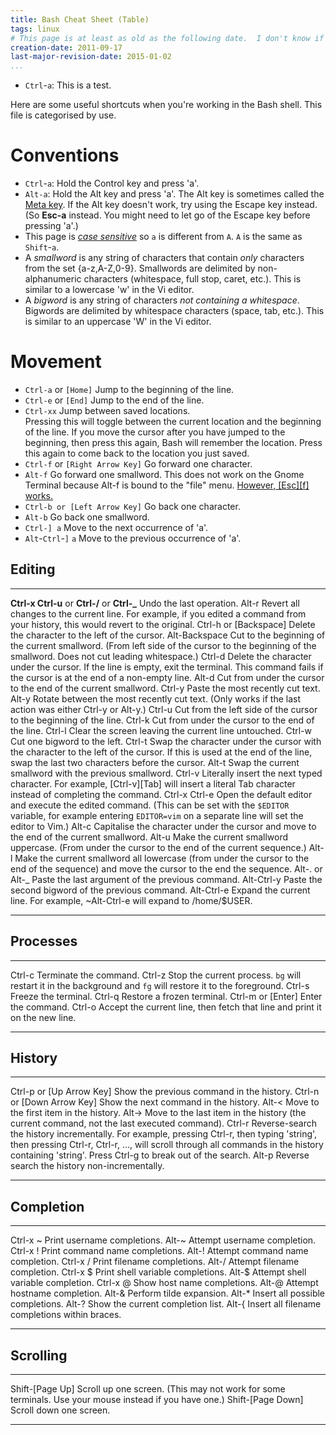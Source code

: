 ```yaml
---
title: Bash Cheat Sheet (Table)
tags: linux
# This page is at least as old as the following date.  I don't know if I can find the original date on which I began this document.
creation-date: 2011-09-17
last-major-revision-date: 2015-01-02
...
```


- `Ctrl`-`a`:
    This is a test.

Here are some useful shortcuts when you're working in the Bash shell.
This file is categorised by use.

# Conventions


-  `Ctrl`-`a`:
Hold the Control key and press 'a'.
-  `Alt-a`:
Hold the Alt key and press 'a'. The Alt key is sometimes called the [Meta key](http://en.wikipedia.org/wiki/Meta_key). If the Alt key doesn't work, try using the Escape key instead. (So **Esc-a** instead. You might need to let go of the Escape key before pressing 'a'.)
-  This page is [*case sensitive*](http://en.wikipedia.org/wiki/Case_sensitivity) so `a` is different from `A`.
`A` is the same as `Shift`-`a`.
- A *smallword* is any string of characters that contain *only* characters from the set {a-z,A-Z,0-9}.
Smallwords are delimited by non-alphanumeric characters (whitespace, full stop, caret, etc.).
This is similar to a lowercase 'w' in the Vi editor.
- A *bigword* is any string of characters *not containing a whitespace*.
Bigwords are delimited by whitespace characters (space, tab, etc.).
This is similar to an uppercase 'W' in the Vi editor.

# Movement


-  `Ctrl-a` or `[Home]`              Jump to the beginning of the line.
-  `Ctrl-e` or `[End]`               Jump to the end of the line.
-  `Ctrl-xx`                           <span>Jump between saved locations.</span>\
                                       <span>Pressing this will toggle between the current location and the beginning of the line. If you move the cursor after you have jumped to the beginning, then press this again, Bash will remember the location. Press this again to come back to the location you just saved.</span>
-  `Ctrl-f` or `[Right Arrow Key]`   Go forward one character.
-  `Alt-f`                             Go forward one smallword. This does not work on the Gnome Terminal because Alt-f is bound to the "file" menu. [However, [Esc][f] works.](#esc)
-  `Ctrl-b or [Left Arrow Key]`        Go back one character.
-  `Alt-b`                             Go back one smallword.
-  `Ctrl-] a`                          Move to the next occurrence of 'a'.
-  `Alt`-`Ctrl`-`]` `a`                      Move to the previous occurrence of 'a'.

Editing
-------

  ------------------------------------------------ -----------------------------------------------------------------------------------------------------------------------------------------------------------------------------------------
  **Ctrl-x Ctrl-u** or **Ctrl-/** or **Ctrl-\_**   Undo the last operation.
  Alt-r                                            Revert all changes to the current line. For example, if you edited a command from your history, this would revert to the original.
  Ctrl-h or [Backspace]                            Delete the character to the left of the cursor.
  Alt-Backspace                                    Cut to the beginning of the current smallword. (From left side of the cursor to the beginning of the smallword. Does not cut leading whitespace.)
  Ctrl-d                                           Delete the character under the cursor. If the line is empty, exit the terminal. This command fails if the cursor is at the end of a non-empty line.
  Alt-d                                            Cut from under the cursor to the end of the current smallword.
  Ctrl-y                                           Paste the most recently cut text.
  Alt-y                                            Rotate between the most recently cut text. (Only works if the last action was either Ctrl-y or Alt-y.)
  Ctrl-u                                           Cut from the left side of the cursor to the beginning of the line.
  Ctrl-k                                           Cut from under the cursor to the end of the line.
  Ctrl-l                                           Clear the screen leaving the current line untouched.
  Ctrl-w                                           Cut one bigword to the left.
  Ctrl-t                                           Swap the character under the cursor with the character to the left of the cursor. If this is used at the end of the line, swap the last two characters before the cursor.
  Alt-t                                            Swap the current smallword with the previous smallword.
  Ctrl-v                                           Literally insert the next typed character. For example, [Ctrl-v][Tab] will insert a literal Tab character instead of completing the command.
  Ctrl-x Ctrl-e                                    Open the default editor and execute the edited command. (This can be set with the `$EDITOR` variable, for example entering `EDITOR=vim` on a separate line will set the editor to Vim.)
  Alt-c                                            Capitalise the character under the cursor and move to the end of the current smallword.
  Alt-u                                            Make the current smallword uppercase. (From under the cursor to the end of the current sequence.)
  Alt-l                                            Make the current smallword all lowercase (from under the cursor to the end of the sequence) and move the cursor to the end the sequence.
  Alt-. or Alt-\_                                  Paste the last argument of the previous command.
  Alt-Ctrl-y                                       Paste the second bigword of the previous command.
  Alt-Ctrl-e                                       Expand the current line. For example, \~Alt-Ctrl-e will expand to /home/\$USER.
  ------------------------------------------------ -----------------------------------------------------------------------------------------------------------------------------------------------------------------------------------------

Processes
---------

  ------------------- --------------------------------------------------------------------------------------------------------------
  Ctrl-c              Terminate the command.
  Ctrl-z              Stop the current process. `bg` will restart it in the background and `fg` will restore it to the foreground.
  Ctrl-s              Freeze the terminal.
  Ctrl-q              Restore a frozen terminal.
  Ctrl-m or [Enter]   Enter the command.
  Ctrl-o              Accept the current line, then fetch that line and print it on the new line.
  ------------------- --------------------------------------------------------------------------------------------------------------

History
-------

  ---------------------------- ------------------------------------------------------------------------------------------------------------------------------------------------------------------------------------------------------------------------------------------------
  Ctrl-p or [Up Arrow Key]     Show the previous command in the history.
  Ctrl-n or [Down Arrow Key]   Show the next command in the history.
  Alt-\<                       Move to the first item in the history.
  Alt-\>                       Move to the last item in the history (the current command, not the last executed command).
  Ctrl-r                       Reverse-search the history incrementally. For example, pressing Ctrl-r, then typing 'string', then pressing Ctrl-r, Ctrl-r, ..., will scroll through all commands in the history containing 'string'. Press Ctrl-g to break out of the search.
  Alt-p                        Reverse search the history non-incrementally.
  ---------------------------- ------------------------------------------------------------------------------------------------------------------------------------------------------------------------------------------------------------------------------------------------

Completion
----------

  ----------- ------------------------------------------------
  Ctrl-x \~   Print username completions.
  Alt-\~      Attempt username completion.
  Ctrl-x !    Print command name completions.
  Alt-!       Attempt command name completion.
  Ctrl-x /    Print filename completions.
  Alt-/       Attempt filename completion.
  Ctrl-x \$   Print shell variable completions.
  Alt-\$      Attempt shell variable completion.
  Ctrl-x @    Show host name completions.
  Alt-@       Attempt hostname completion.
  Alt-&       Perform tilde expansion.
  Alt-\*      Insert all possible completions.
  Alt-?       Show the current completion list.
  Alt-{       Insert all filename completions within braces.
  ----------- ------------------------------------------------

Scrolling
---------

  ------------------- -------------------------------------------------------------------------------------------------------
  Shift-[Page Up]     Scroll up one screen. (This may not work for some terminals. Use your mouse instead if you have one.)
  Shift-[Page Down]   Scroll down one screen.
  ------------------- -------------------------------------------------------------------------------------------------------


